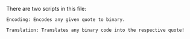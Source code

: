 There are two scripts in this file:

	Encoding: Encodes any given quote to binary.
	
	Translation: Translates any binary code into the respective quote!
